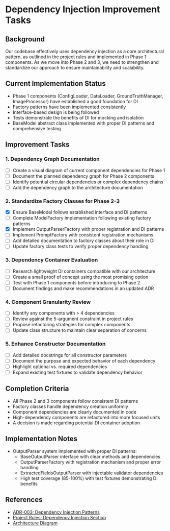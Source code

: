 # Dependency Injection Improvement Tasks

## Background
Our codebase effectively uses dependency injection as a core architectural pattern, as outlined in the project rules and implemented in Phase 1 components. As we move into Phase 2 and 3, we need to strengthen and standardize our approach to ensure maintainability and scalability.

## Current Implementation Status
- Phase 1 components (ConfigLoader, DataLoader, GroundTruthManager, ImageProcessor) have established a good foundation for DI
- Factory patterns have been implemented consistently
- Interface-based design is being followed
- Tests demonstrate the benefits of DI for mocking and isolation
- BaseModel abstract class implemented with proper DI patterns and comprehensive testing

## Improvement Tasks

### 1. Dependency Graph Documentation
- [ ] Create a visual diagram of current component dependencies for Phase 1
- [ ] Document the planned dependency graph for Phase 2 components
- [ ] Identify potential circular dependencies or complex dependency chains
- [ ] Add the dependency graph to the architecture documentation

### 2. Standardize Factory Classes for Phase 2-3
- [x] Ensure BaseModel follows established interface and DI patterns
- [ ] Complete ModelFactory implementation following existing factory patterns
- [x] Implement OutputParserFactory with proper registration and DI patterns
- [ ] Implement PromptFactory with consistent registration mechanisms
- [ ] Add detailed documentation to factory classes about their role in DI
- [ ] Update factory class tests to verify proper dependency handling

### 3. Dependency Container Evaluation
- [ ] Research lightweight DI containers compatible with our architecture
- [ ] Create a small proof of concept using the most promising option
- [ ] Test with Phase 1 components before introducing to Phase 2
- [ ] Document findings and make recommendations in an updated ADR

### 4. Component Granularity Review
- [ ] Identify any components with > 4 dependencies
- [ ] Review against the 5-argument constraint in project rules
- [ ] Propose refactoring strategies for complex components
- [ ] Update class structure to maintain clear separation of concerns

### 5. Enhance Constructor Documentation
- [ ] Add detailed docstrings for all constructor parameters
- [ ] Document the purpose and expected behavior of each dependency
- [ ] Highlight optional vs. required dependencies
- [ ] Expand existing test fixtures to validate dependency behavior

## Completion Criteria
- All Phase 2 and 3 components follow consistent DI patterns
- Factory classes handle dependency creation uniformly
- Component dependencies are clearly documented in code
- High-dependency components are refactored into more focused units
- A decision is made regarding potential DI container adoption

## Implementation Notes
- OutputParser system implemented with proper DI patterns:
  - BaseOutputParser interface with clear methods and dependencies
  - OutputParserFactory with registration mechanism and proper error handling
  - ExtractedFieldsOutputParser with injectable validator dependencies
  - High test coverage (85-100%) with test fixtures demonstrating DI benefits

## References
- [ADR-003: Dependency Injection Patterns](../docs/adr/003-dependency-injection-patterns.md)
- [Project Rules: Dependency Injection Section](project-rules.md)
- [Architecture Diagram](architecture-diagram.md) 